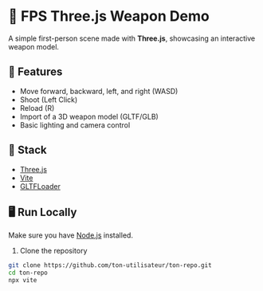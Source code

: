 # 🔫 FPS Three.js Weapon Demo

A simple first-person scene made with **Three.js**, showcasing an interactive weapon model.

## 🚀 Features

- Move forward, backward, left, and right (WASD)
- Shoot (Left Click)
- Reload (R)
- Import of a 3D weapon model (GLTF/GLB)
- Basic lighting and camera control

## 🧰 Stack

- [Three.js](https://threejs.org/)
- [Vite](https://vitejs.dev/)
- [GLTFLoader](https://threejs.org/docs/#examples/en/loaders/GLTFLoader)

## 🖥️ Run Locally

Make sure you have [Node.js](https://nodejs.org/) installed.

1. Clone the repository

```bash
git clone https://github.com/ton-utilisateur/ton-repo.git
cd ton-repo
npx vite
